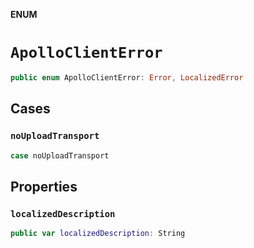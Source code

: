 **ENUM**

# `ApolloClientError`

```swift
public enum ApolloClientError: Error, LocalizedError
```

## Cases
### `noUploadTransport`

```swift
case noUploadTransport
```

## Properties
### `localizedDescription`

```swift
public var localizedDescription: String
```
